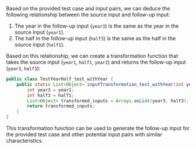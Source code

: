 Based on the provided test case and input pairs, we can deduce the following relationship between the source input and follow-up input:

1. The year in the follow-up input (`year3`) is the same as the year in the source input (`year1`).
2. The half in the follow-up input (`half3`) is the same as the half in the source input (`half1`).

Based on this relationship, we can create a transformation function that takes the source input (`year1`, `half1`, `year2`) and returns the follow-up input (`year3`, `half3`):

```java
public class TestYearHalf_test_withYear {
    public static List<Object> inputTransformation_test_withYear(int year1, int half1, int year2) {
        int year3 = year1;
        int half3 = half1;
        List<Object> transformed_inputs = Arrays.asList(year3, half3);
        return transformed_inputs;
    }
}
```

This transformation function can be used to generate the follow-up input for the provided test case and other potential input pairs with similar characteristics.